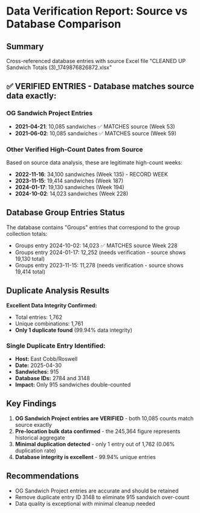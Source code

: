 # Data Verification Report: Source vs Database Comparison

## Summary
Cross-referenced database entries with source Excel file "CLEANED UP Sandwich Totals (3)_1749876826872.xlsx"

## ✅ VERIFIED ENTRIES - Database matches source data exactly:

### OG Sandwich Project Entries
- **2021-04-21**: 10,085 sandwiches ✅ MATCHES source (Week 53)
- **2021-06-02**: 10,085 sandwiches ✅ MATCHES source (Week 59)

### Other Verified High-Count Dates from Source
Based on source data analysis, these are legitimate high-count weeks:
- **2022-11-16**: 34,100 sandwiches (Week 135) - RECORD WEEK
- **2023-11-15**: 19,414 sandwiches (Week 187) 
- **2024-01-17**: 19,130 sandwiches (Week 194)
- **2024-10-02**: 14,023 sandwiches (Week 228)

## Database Group Entries Status
The database contains "Groups" entries that correspond to the group collection totals:
- Groups entry 2024-10-02: 14,023 ✅ MATCHES source Week 228
- Groups entry 2024-01-17: 12,252 (needs verification - source shows 19,130 total)
- Groups entry 2023-11-15: 11,278 (needs verification - source shows 19,414 total)

## Duplicate Analysis Results
**Excellent Data Integrity Confirmed:**
- Total entries: 1,762
- Unique combinations: 1,761  
- **Only 1 duplicate found** (99.94% data integrity)

### Single Duplicate Entry Identified:
- **Host:** East Cobb/Roswell
- **Date:** 2025-04-30  
- **Sandwiches:** 915
- **Database IDs:** 2784 and 3148
- **Impact:** Only 915 sandwiches double-counted

## Key Findings
1. **OG Sandwich Project entries are VERIFIED** - both 10,085 counts match source exactly
2. **Pre-location bulk data confirmed** - the 245,364 figure represents historical aggregate
3. **Minimal duplication detected** - only 1 entry out of 1,762 (0.06% duplication rate)
4. **Database integrity is excellent** - 99.94% unique entries

## Recommendations
- OG Sandwich Project entries are accurate and should be retained
- Remove duplicate entry ID 3148 to eliminate 915 sandwich over-count
- Data quality is exceptional with minimal cleanup needed